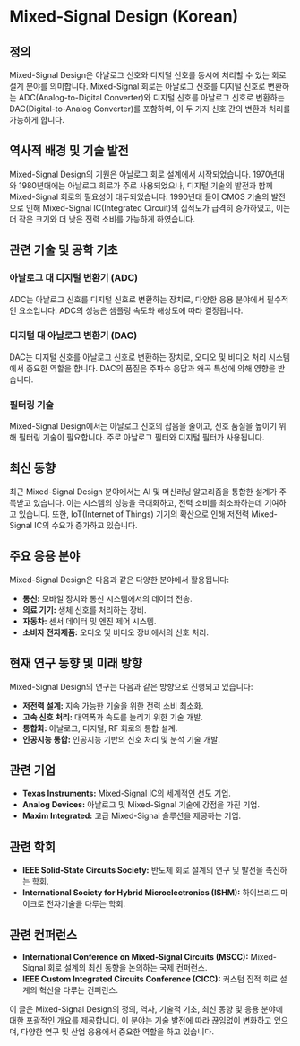 # Mixed-Signal Design (Korean)

## 정의

Mixed-Signal Design은 아날로그 신호와 디지털 신호를 동시에 처리할 수 있는 회로 설계 분야를 의미합니다. Mixed-Signal 회로는 아날로그 신호를 디지털 신호로 변환하는 ADC(Analog-to-Digital Converter)와 디지털 신호를 아날로그 신호로 변환하는 DAC(Digital-to-Analog Converter)를 포함하여, 이 두 가지 신호 간의 변환과 처리를 가능하게 합니다.

## 역사적 배경 및 기술 발전

Mixed-Signal Design의 기원은 아날로그 회로 설계에서 시작되었습니다. 1970년대와 1980년대에는 아날로그 회로가 주로 사용되었으나, 디지털 기술의 발전과 함께 Mixed-Signal 회로의 필요성이 대두되었습니다. 1990년대 들어 CMOS 기술의 발전으로 인해 Mixed-Signal IC(Integrated Circuit)의 집적도가 급격히 증가하였고, 이는 더 작은 크기와 더 낮은 전력 소비를 가능하게 하였습니다. 

## 관련 기술 및 공학 기초

### 아날로그 대 디지털 변환기 (ADC)

ADC는 아날로그 신호를 디지털 신호로 변환하는 장치로, 다양한 응용 분야에서 필수적인 요소입니다. ADC의 성능은 샘플링 속도와 해상도에 따라 결정됩니다.

### 디지털 대 아날로그 변환기 (DAC)

DAC는 디지털 신호를 아날로그 신호로 변환하는 장치로, 오디오 및 비디오 처리 시스템에서 중요한 역할을 합니다. DAC의 품질은 주파수 응답과 왜곡 특성에 의해 영향을 받습니다.

### 필터링 기술

Mixed-Signal Design에서는 아날로그 신호의 잡음을 줄이고, 신호 품질을 높이기 위해 필터링 기술이 필요합니다. 주로 아날로그 필터와 디지털 필터가 사용됩니다.

## 최신 동향

최근 Mixed-Signal Design 분야에서는 AI 및 머신러닝 알고리즘을 통합한 설계가 주목받고 있습니다. 이는 시스템의 성능을 극대화하고, 전력 소비를 최소화하는데 기여하고 있습니다. 또한, IoT(Internet of Things) 기기의 확산으로 인해 저전력 Mixed-Signal IC의 수요가 증가하고 있습니다.

## 주요 응용 분야

Mixed-Signal Design은 다음과 같은 다양한 분야에서 활용됩니다:

- **통신:** 모바일 장치와 통신 시스템에서의 데이터 전송.
- **의료 기기:** 생체 신호를 처리하는 장비.
- **자동차:** 센서 데이터 및 엔진 제어 시스템.
- **소비자 전자제품:** 오디오 및 비디오 장비에서의 신호 처리.

## 현재 연구 동향 및 미래 방향

Mixed-Signal Design의 연구는 다음과 같은 방향으로 진행되고 있습니다:

- **저전력 설계:** 지속 가능한 기술을 위한 전력 소비 최소화.
- **고속 신호 처리:** 대역폭과 속도를 늘리기 위한 기술 개발.
- **통합화:** 아날로그, 디지털, RF 회로의 통합 설계.
- **인공지능 통합:** 인공지능 기반의 신호 처리 및 분석 기술 개발.

## 관련 기업

- **Texas Instruments:** Mixed-Signal IC의 세계적인 선도 기업.
- **Analog Devices:** 아날로그 및 Mixed-Signal 기술에 강점을 가진 기업.
- **Maxim Integrated:** 고급 Mixed-Signal 솔루션을 제공하는 기업.

## 관련 학회

- **IEEE Solid-State Circuits Society:** 반도체 회로 설계의 연구 및 발전을 촉진하는 학회.
- **International Society for Hybrid Microelectronics (ISHM):** 하이브리드 마이크로 전자기술을 다루는 학회.

## 관련 컨퍼런스

- **International Conference on Mixed-Signal Circuits (MSCC):** Mixed-Signal 회로 설계의 최신 동향을 논의하는 국제 컨퍼런스.
- **IEEE Custom Integrated Circuits Conference (CICC):** 커스텀 집적 회로 설계의 혁신을 다루는 컨퍼런스.

이 글은 Mixed-Signal Design의 정의, 역사, 기술적 기초, 최신 동향 및 응용 분야에 대한 포괄적인 개요를 제공합니다. 이 분야는 기술 발전에 따라 끊임없이 변화하고 있으며, 다양한 연구 및 산업 응용에서 중요한 역할을 하고 있습니다.
